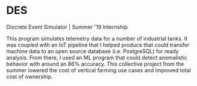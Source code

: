 # DES
Discrete Event Simulator | Summer '19 Internship

This program simulates telemetry data for a number of industrial tanks. It was coupled with an IoT pipeline that 
I helped produce that could transfer machine data to an open source database (i.e. PostgreSQL) for ready analysis. From there, I used an ML program
that could detect anomalistic behavior with around an 86% accuracy. This collective project from the summer lowered the cost of
vertical farming use cases and improved total cost of ownership. 

